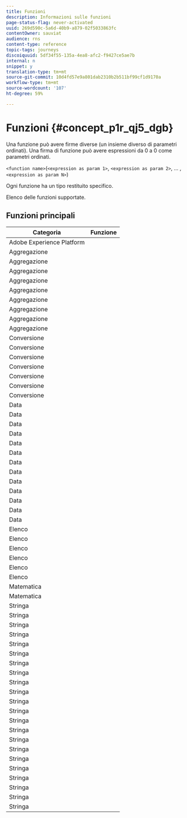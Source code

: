 ```yaml
---
title: Funzioni
description: Informazioni sulle funzioni
page-status-flag: never-activated
uuid: 269d590c-5a6d-40b9-a879-02f5033863fc
contentOwner: sauviat
audience: rns
content-type: reference
topic-tags: journeys
discoiquuid: 5df34f55-135a-4ea8-afc2-f9427ce5ae7b
internal: n
snippet: y
translation-type: tm+mt
source-git-commit: 10d4fd57e9a801dab2310b2b511bf99cf1d9170a
workflow-type: tm+mt
source-wordcount: '107'
ht-degree: 59%

---
```



# Funzioni {#concept_p1r_qj5_dgb}

Una funzione può avere firme diverse (un insieme diverso di parametri ordinati). Una firma di funzione può avere espressioni da 0 a 0 come parametri ordinati.

`<function name>`(`<expression as param 1>`, `<expression as param 2>`, ... ,`<expression as param N>`)

Ogni funzione ha un tipo restituito specifico.

Elenco delle funzioni supportate.

## Funzioni principali

| Categoria | Funzione |
|-------------|-----------------------|
| Adobe Experience Platform | [](../functions/functioninsegment.md) |
| Aggregazione | [](../functions/functionavg.md) |
| Aggregazione | [](../functions/functioncount.md) |
| Aggregazione | [](../functions/functioncountonlynull.md) |
| Aggregazione | [](../functions/functioncountwithnull.md) |
| Aggregazione | [](../functions/functiondistinctcount.md) |
| Aggregazione | [](../functions/functiondistinctcountwithnull.md) |
| Aggregazione | [](../functions/functionmax.md) |
| Aggregazione | [](../functions/functionmin.md) |
| Aggregazione | [](../functions/functionsum.md) |
| Conversione | [](../functions/functiontobool.md) |
| Conversione | [](../functions/functiontodatetime.md) |
| Conversione | [](../functions/functiontodatetimeonly.md) |
| Conversione | [](../functions/functiontodecimal.md) |
| Conversione | [](../functions/functiontoduration.md) |
| Conversione | [](../functions/functiontointeger.md) |
| Conversione | [](../functions/functiontostring.md) |
| Data | [](../functions/functioncurrenttimeinmillis.md) |
| Data | [](../functions/functioninlastdays.md) |
| Data | [](../functions/functioninlasthours.md) |
| Data | [](../functions/functioninlastmonths.md) |
| Data | [](../functions/functioninlastyears.md) |
| Data | [](../functions/functioninnextdays.md) |
| Data | [](../functions/functioninnexthours.md) |
| Data | [](../functions/functioninnextmonths.md) |
| Data | [](../functions/functioninnextyears.md) |
| Data | [](../functions/functionnow.md) |
| Data | [](../functions/functionnowwithdelta.md) |
| Data | [](../functions/functionsethours.md) |
| Data | [](../functions/functionsetdays.md) |
| Elenco | [](../functions/functiondistinct.md) |
| Elenco | [](../functions/functiondistinctcount.md) |
| Elenco | [](../functions/functionin.md) |
| Elenco | [](../functions/functionlistsize.md) |
| Elenco | [](../functions/functionserializelist.md) |
| Elenco | [](../functions/functionsort.md) |
| Matematica | [](../functions/functionrandom.md) |
| Matematica | [](../functions/functionround.md) |
| Stringa | [](../functions/functionconcat.md) |
| Stringa | [](../functions/functioncontain.md) |
| Stringa | [](../functions/functioncontainwithignorecase.md) |
| Stringa | [](../functions/functionendwith.md) |
| Stringa | [](../functions/functionendwithignorecase.md) |
| Stringa | [](../functions/functionequalignorecase.md) |
| Stringa | [](../functions/functionindexof.md) |
| Stringa | [](../functions/functionisempty.md) |
| Stringa | [](../functions/functionisnotempty.md) |
| Stringa | [](../functions/functionlastindexof.md) |
| Stringa | [](../functions/functionlength.md) |
| Stringa | [](../functions/functionlower.md) |
| Stringa | [](../functions/functionmatchregexp.md) |
| Stringa | [](../functions/functionnotequalignorecase.md) |
| Stringa | [](../functions/functionreplace.md) |
| Stringa | [](../functions/functionreplaceall.md) |
| Stringa | [](../functions/functionstartwith.md) |
| Stringa | [](../functions/functionstartwithignorecase.md) |
| Stringa | [](../functions/functionsubstr.md) |
| Stringa | [](../functions/functiontrim.md) |
| Stringa | [](../functions/functionupper.md) |
| Stringa | [](../functions/functionuuid.md) |